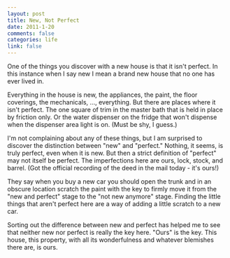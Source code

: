 ```yaml
--- 
layout: post
title: New, Not Perfect
date: 2011-1-20
comments: false
categories: life
link: false
---
```

One of the things you discover with a new house is that it isn't perfect. In this instance when I say new I mean a brand new house that no one has ever lived in.

Everything in the house is new, the appliances, the paint, the floor coverings, the mechanicals, ..., everything. But there are places where it isn't perfect. The one square of trim in the master bath that is held in place by friction only. Or the water dispenser on the fridge that won't dispense when the dispenser area light is on. (Must be shy, I guess.)

I'm not complaining about any of these things, but I am surprised to discover the distinction between "new" and "perfect." Nothing, it seems, is truly perfect, even when it is new. But then a strict definition of "perfect" may not itself be perfect. The imperfections here are ours, lock, stock, and barrel. (Got the official recording of the deed in the mail today - it's ours!)

They say when you buy a new car you should open the trunk and in an obscure location scratch the paint with the key to firmly move it from the "new and perfect" stage to the "not new anymore" stage. Finding the little things that aren't perfect here are a way of adding a little scratch to a new car.

Sorting out the difference between new and perfect has helped me to see that neither new nor perfect is really the key here. "Ours" is the key. This house, this property, with all its wonderfulness and whatever blemishes there are, is ours.

